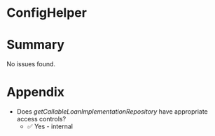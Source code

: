 # ConfigHelper

# Summary

No issues found.

# Appendix

- Does _getCallableLoanImplementationRepository_ have appropriate access controls?
  - ✅ Yes - internal
